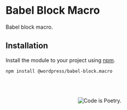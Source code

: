 # Babel Block Macro

Babel block macro.

## Installation

Install the module to your project using [npm](https://www.npmjs.com/).

```bash
npm install @wordpress/babel-block.macro
```

<br/><br/><p align="center"><img src="https://s.w.org/style/images/codeispoetry.png?1" alt="Code is Poetry." /></p>
